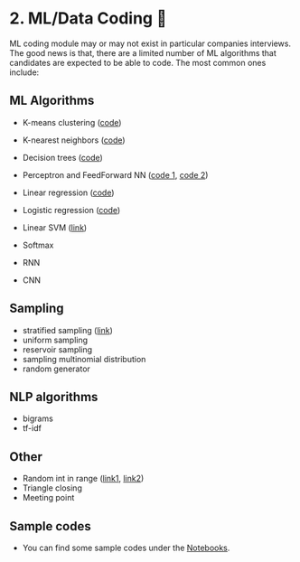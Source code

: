 # <a name="ml-coding"></a> 2. ML/Data Coding :robot:
ML coding module may or may not exist in particular companies interviews. The good news is that, there are a limited number of ML algorithms that candidates are expected to be able to code. The most common ones include:

## ML Algorithms 
- K-means clustering ([code](https://colab.research.google.com/drive/1jbBmsNZ1hBUXm-Y2JEeOFhLdYC_UwOYF?usp=sharing))

- K-nearest neighbors ([code](https://github.com/MahanFathi/CS231/blob/master/assignment1/cs231n/classifiers/k_nearest_neighbor.py))
  
- Decision trees ([code](https://github.com/random-forests/tutorials/blob/master/decision_tree.py))

- Perceptron and FeedForward NN ([code 1](https://github.com/alirezadir/deep-learning/blob/master/first-neural-network/my_answers.py), [code 2](https://github.com/MahanFathi/CS231/blob/master/assignment1/cs231n/classifiers/neural_net.py))

- Linear regression ([code](./Notebooks/linear_regression_md.ipynb))

- Logistic regression ([code](./Notebooks/logistic_regression_md.ipynb))

- Linear SVM ([link](https://towardsdatascience.com/support-vector-machine-introduction-to-machine-learning-algorithms-934a444fca47))
- Softmax 
- RNN 
- CNN 

##  Sampling
  - stratified sampling ([link](https://towardsdatascience.com/the-5-sampling-algorithms-every-data-scientist-need-to-know-43c7bc11d17c))
  - uniform sampling
  - reservoir sampling
  - sampling multinomial distribution
  - random generator
  
## NLP algorithms 
  - bigrams
  - tf-idf

## Other 
  - Random int in range ([link1](https://leetcode.com/discuss/interview-question/125347/generate-uniform-random-integer
), [link2](https://leetcode.com/articles/implement-rand10-using-rand7/))
  - Triangle closing 
  - Meeting point  

## Sample codes
- You can find some sample codes under the [Notebooks](https://github.com/alirezadir/machine-learning-interviews/tree/main/src/Notebooks).
